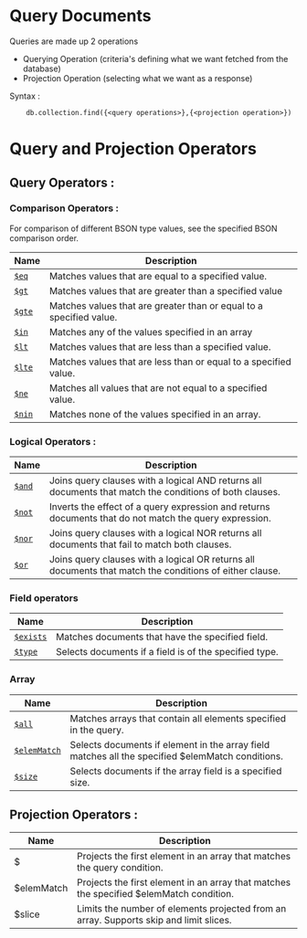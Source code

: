 # Query Documents

Queries are made up 2 operations

- Querying Operation (criteria's defining  what we want fetched from the database)
- Projection Operation (selecting what we want as a response)

Syntax :

```
    db.collection.find({<query operations>},{<projection operation>})
```

<!-- Lets look at the different operators used to build this two operations
[Query and Projection Operators](/course/crud/queryProjectionOperators.md) -->

# Query and Projection Operators

## Query Operators :

### Comparison Operators :

For comparison of different BSON type values, see the specified BSON comparison order.

| Name                                                   | Description                                                         |
| ------------------------------------------------------ | ------------------------------------------------------------------- |
| [```$eq```](/course/crud/queryOperators/$eq_$ne.md)    | Matches values that are equal to a specified value.                 |
| [```$gt```](/course/crud/queryOperators/$gt_$gte.md)   | Matches values that are greater than a specified value              |
| [```$gte```](/course/crud/queryOperators/$gt_$gte.md/) | Matches values that are greater than or equal to a specified value. |
| [```$in```](/course/crud/queryOperators/$in.md)        | Matches any of the values specified in an array                     |
| [```$lt```](/course/crud/queryOperators/$lt_$lte.md)   | Matches values that are less than a specified value.                |
| [```$lte```](/course/crud/queryOperators/$lt_$lte.md)  | Matches values that are less than or equal to a specified value.    |
| [```$ne```](/course/crud/queryOperators/$eq_$ne.md)    | Matches all values that are not equal to a specified value.         |
| [```$nin```](/course/crud/queryOperators/$in_$nin.md)  | Matches none of the values specified in an array.                   |

### Logical Operators :

 | Name                                              | Description                                                                                             |
 | ------------------------------------------------- | ------------------------------------------------------------------------------------------------------- |
 | [```$and```](/course/crud/queryOperators/$and.md) | Joins query clauses with a logical AND returns all documents that match the conditions of both clauses. |
 | [```$not```](/course/crud/queryOperators/$not.md) | Inverts the effect of a query expression and returns documents that do not match the query expression.  |
 | [```$nor```](/course/crud/queryOperators/$nor.md) | Joins query clauses with a logical NOR returns all documents that fail to match both clauses.           |
 | [```$or```](/course/crud/queryOperators/$or.md)   | Joins query clauses with a logical OR returns all documents that match the conditions of either clause. |

### Field operators

| Name                                                    | Description                                            |
| ------------------------------------------------------- | ------------------------------------------------------ |
| [```$exists```](/course/crud/queryOperators/$exists.md) | Matches documents that have the specified field.       |
| [```$type```](/course/crud/queryOperators/$type.md)     | Selects documents if a field is of the specified type. |

### Array

| Name                                                      | Description                                                                                      |
| --------------------------------------------------------- | ------------------------------------------------------------------------------------------------ |
| [```$all```](/course/crud/queryOperators/$all.md)         | Matches arrays that contain all elements specified in the query.                                 |
| [`$elemMatch`](/course/crud/queryOperators/$elemMatch.md) | Selects documents if element in the array field matches all the specified $elemMatch conditions. |
| [`$size`](/course/crud/queryOperators/$size.md)           | Selects documents if the array field is a specified size.                                        |

## Projection Operators :

| Name       | Description                                                                             |
| ---------- | --------------------------------------------------------------------------------------- |
| $          | Projects the first element in an array that matches the query condition.                |
| $elemMatch | Projects the first element in an array that matches the specified $elemMatch condition. |
| $slice     | Limits the number of elements projected from an array. Supports skip and limit slices.  |
